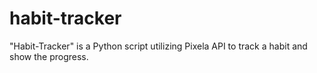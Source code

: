 # habit-tracker
"Habit-Tracker" is a Python script utilizing Pixela API to track  a habit and show the progress.

